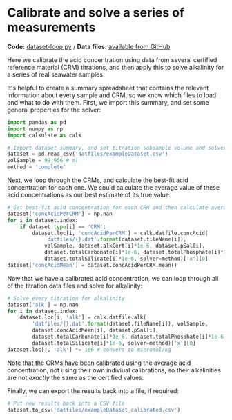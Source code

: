 # Calibrate and solve a series of measurements

**Code:** [dataset-loop.py](https://github.com/mvdh7/calkulate/blob/master/examples/dataset-loop.py) / **Data files:** [available from GitHub](https://github.com/mvdh7/calkulate/blob/master/datfiles)

Here we calibrate the acid concentration using data from several certified reference material (CRM) titrations, and then apply this to solve alkalinity for a series of real seawater samples.

It's helpful to create a summary spreadsheet that contains the relevant information about every sample and CRM, so we know which files to load and what to do with them. First, we import this summary, and set some general properties for the solver:

```python
import pandas as pd
import numpy as np
import calkulate as calk

# Import dataset summary, and set titration subsample volume and solver method
dataset = pd.read_csv('datfiles/exampleDataset.csv')
volSample = 99.956 # ml
method = 'complete'
```

Next, we loop through the CRMs, and calculate the best-fit acid concentration for each one. We could calculate the average value of these acid concentrations as our best estimate of its true value.

```python
# Get best-fit acid concentration for each CRM and then calculate average
dataset['concAcidPerCRM'] = np.nan
for i in dataset.index:
    if dataset.type[i] == 'CRM':
        dataset.loc[i, 'concAcidPerCRM'] = calk.datfile.concAcid(
            'datfiles/{}.dat'.format(dataset.fileName[i]),
            volSample, dataset.alkCert[i]*1e-6, dataset.pSal[i],
            dataset.totalCarbonate[i]*1e-6, dataset.totalPhosphate[i]*1e-6,
            dataset.totalSilicate[i]*1e-6, solver=method)['x'][0]
dataset['concAcidMean'] = dataset.concAcidPerCRM.mean()
```

Now that we have a calibrated acid concentration, we can loop through all of the titration data files and solve for alkalinity:

```python
# Solve every titration for alkalinity
dataset['alk'] = np.nan
for i in dataset.index:
    dataset.loc[i, 'alk'] = calk.datfile.alk(
        'datfiles/{}.dat'.format(dataset.fileName[i]), volSample,
        dataset.concAcidMean[i], dataset.pSal[i],
        dataset.totalCarbonate[i]*1e-6, dataset.totalPhosphate[i]*1e-6,
        dataset.totalSilicate[i]*1e-6, solver=method)['x'][0]
dataset.loc[:, 'alk'] *= 1e6 # convert to micromol/kg
```

Note that the CRMs have been calibrated using the average acid concentration, not using their own indiviual calibrations, so their alkalinities are not *exactly* the same as the certified values.

Finally, we can export the results back into a file, if required:

```python
# Put new results back into a CSV file
dataset.to_csv('datfiles/exampleDataset_calibrated.csv')
```
